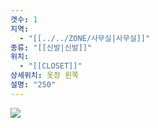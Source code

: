 ```yaml
---
갯수: 1
지역:
  - "[[../../ZONE/사무실|사무실]]"
종류: "[[신발|신발]]"
위치:
  - "[[CLOSET]]"
상세위치: 옷장 왼쪽
설명: "250"
---
```



![](http://192.168.50.22/devices/250507_IMG_0029.jpg)
